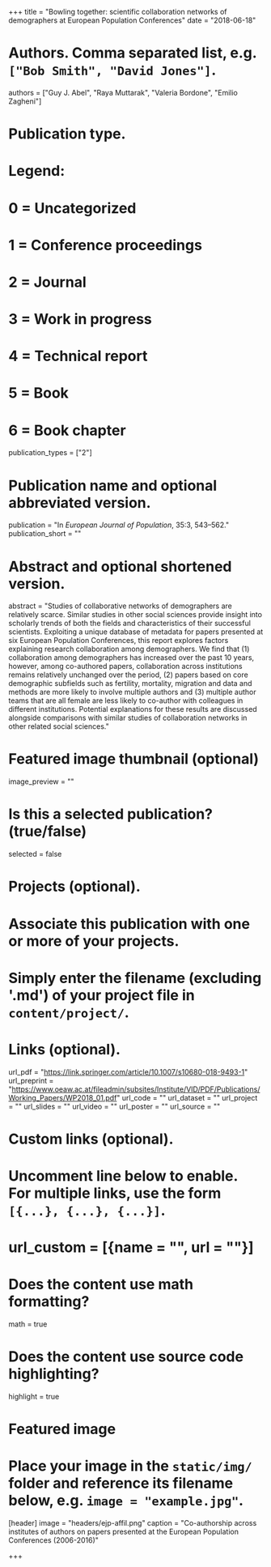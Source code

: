 +++
title = "Bowling together: scientific collaboration networks of demographers at European Population Conferences"
date = "2018-06-18"

# Authors. Comma separated list, e.g. `["Bob Smith", "David Jones"]`.
authors = ["Guy J. Abel", "Raya Muttarak", "Valeria Bordone", "Emilio Zagheni"]

# Publication type.
# Legend:
# 0 = Uncategorized
# 1 = Conference proceedings
# 2 = Journal
# 3 = Work in progress
# 4 = Technical report
# 5 = Book
# 6 = Book chapter
publication_types = ["2"]

# Publication name and optional abbreviated version.
publication = "In *European Journal of Population*, 35:3, 543–562."
publication_short = ""

# Abstract and optional shortened version.
abstract = "Studies of collaborative networks of demographers are relatively scarce. Similar studies in other social sciences provide insight into scholarly trends of both the fields and characteristics of their successful scientists. Exploiting a unique database of metadata for papers presented at six European Population Conferences, this report explores factors explaining research collaboration among demographers. We find that (1) collaboration among demographers has increased over the past 10 years, however, among co-authored papers, collaboration across institutions remains relatively unchanged over the period, (2) papers based on core demographic subfields such as fertility, mortality, migration and data and methods are more likely to involve multiple authors and (3) multiple author teams that are all female are less likely to co-author with colleagues in different institutions. Potential explanations for these results are discussed alongside comparisons with similar studies of collaboration networks in other related social sciences."

# Featured image thumbnail (optional)
image_preview = ""

# Is this a selected publication? (true/false)
selected = false

# Projects (optional).
#   Associate this publication with one or more of your projects.
#   Simply enter the filename (excluding '.md') of your project file in `content/project/`.


# Links (optional).
url_pdf = "https://link.springer.com/article/10.1007/s10680-018-9493-1"
url_preprint = "https://www.oeaw.ac.at/fileadmin/subsites/Institute/VID/PDF/Publications/Working_Papers/WP2018_01.pdf"
url_code = ""
url_dataset = ""
url_project = ""
url_slides = ""
url_video = ""
url_poster = ""
url_source = ""

# Custom links (optional).
#   Uncomment line below to enable. For multiple links, use the form `[{...}, {...}, {...}]`.
# url_custom = [{name = "", url = ""}]

# Does the content use math formatting?
math = true

# Does the content use source code highlighting?
highlight = true

# Featured image
# Place your image in the `static/img/` folder and reference its filename below, e.g. `image = "example.jpg"`.
[header]
image = "headers/ejp-affil.png"
caption = "Co-authorship across institutes of authors on papers presented at the European Population Conferences (2006-2016)"

+++